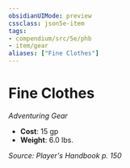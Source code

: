 ```yaml
---
obsidianUIMode: preview
cssclass: json5e-item
tags:
- compendium/src/5e/phb
- item/gear
aliases: ["Fine Clothes"]
---
```

# Fine Clothes
*Adventuring Gear*  

- **Cost**: 15 gp
- **Weight**: 6.0 lbs.

*Source: Player's Handbook p. 150*
